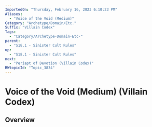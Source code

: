 ```yaml
---
ImportedOn: "Thursday, February 16, 2023 6:10:23 PM"
Aliases:
  - "Voice of the Void (Medium)"
Category: "Archetype/Domain/Etc."
Suffix: "Villain Codex"
Tags:
  - "Category/Archetype-Domain-Etc-"
parent:
  - "S18.1 - Sinister Cult Rules"
up:
  - "S18.1 - Sinister Cult Rules"
next:
  - "Periapt of Devotion (Villain Codex)"
RWtopicId: "Topic_3834"
---
```

# Voice of the Void (Medium) (Villain Codex)
## Overview
